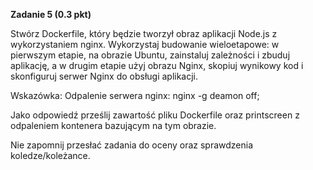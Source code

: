 **Zadanie 5 (0.3 pkt)**

Stwórz Dockerfile, który będzie tworzył obraz aplikacji Node.js z wykorzystaniem nginx. Wykorzystaj budowanie wieloetapowe: w pierwszym etapie, na obrazie Ubuntu, zainstaluj zależności i zbuduj aplikację, a w drugim etapie użyj obrazu Nginx, skopiuj wynikowy kod i skonfiguruj serwer Nginx do obsługi aplikacji.

Wskazówka: Odpalenie serwera nginx: nginx -g deamon off;

Jako odpowiedź prześlij zawartość pliku Dockerfile oraz printscreen z odpaleniem kontenera bazującym na tym obrazie.

Nie zapomnij przesłać zadania do oceny oraz sprawdzenia koledze/koleżance.

